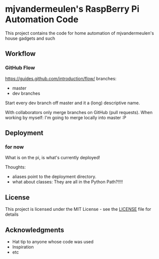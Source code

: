 # mjvandermeulen's RaspBerry Pi Automation Code

This project contains the code for home automation of mjvandermeulen's house gadgets and such

## Workflow

### GitHub Flow

https://guides.github.com/introduction/flow/
branches:

- master
- dev branches

Start every dev branch off master and it a (long) descriptive name.

With collaborators only merge branches on GitHub (pull requests). When working by myself: I'm going to merge locally into master :P

## Deployment

### for now

What is on the pi, is what's currently deployed!

Thoughts:

- aliases point to the deployment directory.
- what about classes: They are all in the Python Path?!!!!

## License

This project is licensed under the MIT License - see the [LICENSE](LICENSE) file for details

## Acknowledgments

- Hat tip to anyone whose code was used
- Inspiration
- etc
